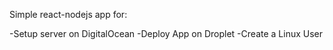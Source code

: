 Simple react-nodejs app for:

-Setup server on DigitalOcean
-Deploy App on Droplet
-Create a Linux User
